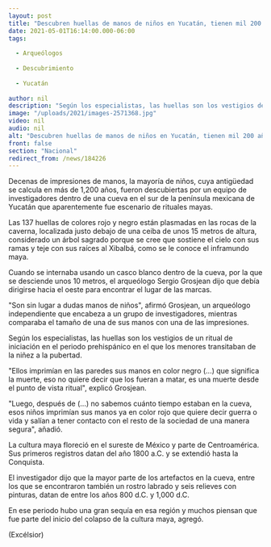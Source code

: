 ```yaml
---
layout: post
title: "Descubren huellas de manos de niños en Yucatán, tienen mil 200 años"
date: 2021-05-01T16:14:00.000-06:00
tags:
  
  - Arqueólogos
  
  - Descubrimiento
  
  - Yucatán
  
author: nil
description: "Según los especialistas, las huellas son los vestigios de un ritual de iniciación en el periodo prehispánico en el que los menores transitaban de la niñez a la pubertad"
image: "/uploads/2021/images-2571368.jpg"
video: nil
audio: nil
alt: "Descubren huellas de manos de niños en Yucatán, tienen mil 200 años"
front: false
section: "Nacional"
redirect_from: /news/184226
---
```


Decenas de impresiones de manos, la mayoría de niños, cuya antigüedad se calcula en más de 1,200 años, fueron descubiertas por un equipo de investigadores dentro de una cueva en el sur de la península mexicana de Yucatán que aparentemente fue escenario de rituales mayas.

Las 137 huellas de colores rojo y negro están plasmadas en las rocas de la caverna, localizada justo debajo de una ceiba de unos 15 metros de altura, considerado un árbol sagrado porque se cree que sostiene el cielo con sus ramas y teje con sus raíces al Xibalbá, como se le conoce el inframundo maya.

Cuando se internaba usando un casco blanco dentro de la cueva, por la que se desciende unos 10 metros, el arqueólogo Sergio Grosjean dijo que debía dirigirse hacia el oeste para encontrar el lugar de las marcas.

"Son sin lugar a dudas manos de niños", afirmó Grosjean, un arqueólogo independiente que encabeza a un grupo de investigadores, mientras comparaba el tamaño de una de sus manos con una de las impresiones.

Según los especialistas, las huellas son los vestigios de un ritual de iniciación en el periodo prehispánico en el que los menores transitaban de la niñez a la pubertad.

"Ellos imprimían en las paredes sus manos en color negro (...) que significa la muerte, eso no quiere decir que los fueran a matar, es una muerte desde el punto de vista ritual", explicó Grosjean.

"Luego, después de (...) no sabemos cuánto tiempo estaban en la cueva, esos niños imprimían sus manos ya en color rojo que quiere decir guerra o vida y salían a tener contacto con el resto de la sociedad de una manera segura", añadió.

La cultura maya floreció en el sureste de México y parte de Centroamérica. Sus primeros registros datan del año 1800 a.C. y se extendió hasta la Conquista.

El investigador dijo que la mayor parte de los artefactos en la cueva, entre los que se encontraron también un rostro labrado y seis relieves con pinturas, datan de entre los años 800 d.C. y 1,000 d.C.

En ese periodo hubo una gran sequía en esa región y muchos piensan que fue parte del inicio del colapso de la cultura maya, agregó. 

(Excélsior)